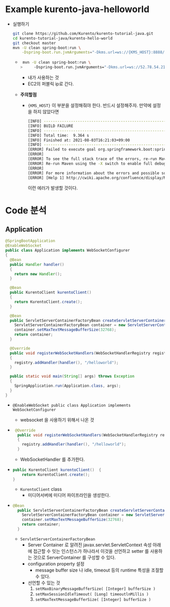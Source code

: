 # Example kurento-java-helloworld



- 실행하기

  ```bash
  git clone https://github.com/Kurento/kurento-tutorial-java.git
  cd kurento-tutorial-java/kurento-hello-world
  git checkout master
  mvn -U clean spring-boot:run \
      -Dspring-boot.run.jvmArguments="-Dkms.url=ws://{KMS_HOST}:8888/kurento"
  ```

  - ```bash
     mvn -U clean spring-boot:run \
    >     -Dspring-boot.run.jvmArguments="-Dkms.url=ws://52.78.54.210:8888/kurento"
    
    ```

    - 내가 사용하는 것
    - EC2의 퍼블릭 ip로 간다.

  - **주의할점**

    - `{KMS_HOST}` 이 부분을 설정해줘야 한다.
      반드시 설정해주자. 만약에 설정을 하지 않았다면

      ```bash
      [INFO] ------------------------------------------------------------------------
      [INFO] BUILD FAILURE
      [INFO] ------------------------------------------------------------------------
      [INFO] Total time:  9.364 s
      [INFO] Finished at: 2021-08-03T16:21:03+09:00
      [INFO] ------------------------------------------------------------------------
      [ERROR] Failed to execute goal org.springframework.boot:spring-boot-maven-plugin:2.3.5.RELEASE:run (default-cli) on project kurento-hello-world: Application finished with exit code: 1 -> [Help 1]
      [ERROR]
      [ERROR] To see the full stack trace of the errors, re-run Maven with the -e switch.
      [ERROR] Re-run Maven using the -X switch to enable full debug logging.
      [ERROR]
      [ERROR] For more information about the errors and possible solutions, please read the following articles:
      [ERROR] [Help 1] http://cwiki.apache.org/confluence/display/MAVEN/MojoExecutionException
      ```

      이런 에러가 발생할 것이다.





# Code 분석





## Application

```java
@SpringBootApplication
@EnableWebSocket
public class Application implements WebSocketConfigurer
{
  @Bean
  public Handler handler()
  {
    return new Handler();
  }

  @Bean
  public KurentoClient kurentoClient()
  {
    return KurentoClient.create();
  }

  @Bean
  public ServletServerContainerFactoryBean createServletServerContainerFactoryBean() {
    ServletServerContainerFactoryBean container = new ServletServerContainerFactoryBean();
    container.setMaxTextMessageBufferSize(32768);
    return container;
  }

  @Override
  public void registerWebSocketHandlers(WebSocketHandlerRegistry registry)
  {
    registry.addHandler(handler(), "/helloworld");
  }

  public static void main(String[] args) throws Exception
  {
    SpringApplication.run(Application.class, args);
  }
}
```

- `@EnableWebSocket
  public class Application implements WebSocketConfigurer`
  - websocket 을 사용하기 위해서 나온 것

- ```java
   @Override
    public void registerWebSocketHandlers(WebSocketHandlerRegistry registry)
    {
      registry.addHandler(handler(), "/helloworld");
    }
  ```

  - WebSocketHandler 를 추가한다.

- ```java
  public KurentoClient kurentoClient()  {
      return KurentoClient.create();
  }
  ```

  - `KurentoClient` class
    - 미디어서버에 미디어 파이프라인을 생성한다.

- ```java
  @Bean
    public ServletServerContainerFactoryBean createServletServerContainerFactoryBean() {
      ServletServerContainerFactoryBean container = new ServletServerContainerFactoryBean();
      container.setMaxTextMessageBufferSize(32768);
      return container;
    }
  ```

  - `ServletServerContainerFactoryBean`
    - Server Container 로 알려진 javax.servlet.ServletContext 속성 아래에 접근할 수 잇는 인스턴스가 하나라서 이것을 선언하고 setter 를 사용하는 것으로 ServerContainer 를 구성할 수 있다.
    - configuration property 설정
      - message buffer size 나 idle, timeout 등의 runtime 특성을 조절할 수 있다.
    - 선언할 수 있는 것
      1. `setMaxBinaryMessageBufferSize( [Integer] bufferSize )`
      2. `setMaxSessionIdleTimeout( [Long] timeoutlnMillis )`
      3. `setMaxTextMessageBufferSize( [Integer] bufferSize )`


